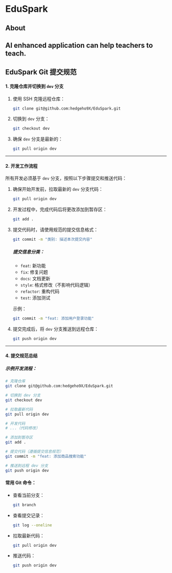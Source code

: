 # EduSpark

## About
AI enhanced application can help teachers to teach.
---

## **EduSpark Git 提交规范**
#### **1. 克隆仓库并切换到 `dev` 分支**
1. 使用 SSH 克隆远程仓库：
   ```bash
   git clone git@github.com:hedgeho9X/EduSpark.git
   ```

2. 切换到 `dev` 分支：
   ```bash
   git checkout dev
   ```

3. 确保 `dev` 分支是最新的：
   ```bash
   git pull origin dev
   ```

---

#### **2. 开发工作流程**
所有开发必须基于 `dev` 分支，按照以下步骤提交和推送代码：

1. 确保开始开发前，拉取最新的 `dev` 分支代码：
   ```bash
   git pull origin dev
   ```

2. 开发过程中，完成代码后将更改添加到暂存区：
   ```bash
   git add .
   ```

3. 提交代码时，请使用规范的提交信息格式：
   ```bash
   git commit -m "类别: 描述本次提交内容"
   ```
   ##### 提交信息分类：
   - `feat`: 新功能
   - `fix`: 修复问题
   - `docs`: 文档更新
   - `style`: 格式修改（不影响代码逻辑）
   - `refactor`: 重构代码
   - `test`: 添加测试

   示例：
   ```bash
   git commit -m "feat: 添加用户登录功能"
   ```

4. 提交完成后，将 `dev` 分支推送到远程仓库：
   ```bash
   git push origin dev
   ```
---

#### **4. 提交规范总结**
##### 示例开发流程：
```bash
# 克隆仓库
git clone git@github.com:hedgeho9X/EduSpark.git

# 切换到 dev 分支
git checkout dev

# 拉取最新代码
git pull origin dev

# 开发代码
# ...（代码修改）

# 添加到暂存区
git add .

# 提交代码（遵循提交信息规范）
git commit -m "feat: 添加商品搜索功能"

# 推送到远程 dev 分支
git push origin dev
```

#### 常用 Git 命令：
- 查看当前分支：
  ```bash
  git branch
  ```
- 查看提交记录：
  ```bash
  git log --oneline
  ```
- 拉取最新代码：
  ```bash
  git pull origin dev
  ```
- 推送代码：
  ```bash
  git push origin dev
  ```
